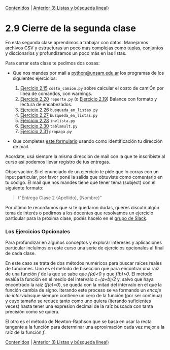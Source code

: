 [Contenidos](../Contenidos.md) \| [Anterior (8 Listas y búsqueda lineal)](08_IteradoresLista.md)

# 2.9 Cierre de la segunda clase

En esta segunda clase aprendimos a trabajar con datos. Manejamos archivos CSV y estructuras un poco más complejas como tuplas, conjuntos y diccionarios y profundizamos un poco más en las listas.

Para cerrar esta clase te pedimos dos cosas:
* Que nos mandes por mail a <python@unsam.edu.ar> los programas de los siguientes ejercicios:
    1. [Ejercicio 2.15](../02_Datos/04_Contenedores.md#ejercicio-215-balances) `costo_camion.py` sobre calcular el costo de camiÓn por linea de comandos, con warnings. 
    2. [Ejercicio 2.20](../02_Datos/05_Formato.md#ejercicio-220-un-desafío-de-formato) `reporte.py` (o [Ejercicio 2.19](../02_Datos/05_Formato.md#ejercicio-219-agregar-encabezados)) Balance con formato  y lectura de encabezados.
    3. [Ejercicio 2.26](../02_Datos/08_IteradoresLista.md#ejercicio-226-búsquedas-de-un-elemento) `busqueda_en_listas.py`
    4. [Ejercicio 2.27](../02_Datos/08_IteradoresLista.md#ejercicio-227-búsqueda-del-máximo) `busqueda_en_listas.py`
    5. [Ejercicio 2.28](../02_Datos/08_IteradoresLista.md#ejercicio-228-invertir-una-lista) `invlista.py`
    6. [Ejercicio 2.30](../02_Datos/08_IteradoresLista.md#ejercicio-230-tablas-de-multiplicar) `tablamult.py`
    7. [Ejercicio 2.31](../02_Datos/08_IteradoresLista.md#ejercicio-231-propagación) `propaga.py`

* Que completes [este formulario](link) usando como identificación tu dirección de mail.
 

Acordate, usá siempre la misma dirección de mail con la que te inscribiste al curso así podemos llevar registro de tus entregas.

Observación: Si el enunciado de un ejercicio te pide que lo corras con un input particular, por favor poné la salida que obtuviste como comentario en tu código. El mail que nos mandes tiene que tener tema (subject) con el siguiente formato: 
> f"Entrega Clase 2 {Apellido}, {Nombre}" 

Por último te recordamos que si te quedaron dudas, querés discutir algún tema de interés o pedirnos a los docentes que resolvamos un ejercicio particular para la próxima clase, podés hacelo en el [grupo de Slack](../Slack.md).

### Los Ejercicios Opcionales

Para profundizar en algunos conceptos y explorar intereses y aplicaciones particular incluímos en este curso una serie de ejercicios opcionales al final de cada clase.

En este caso se trata de dos métodos numéricos para buscar raíces reales de funciones. Uno es el método de bisección que para encontrar una raíz de una función *f* de la que se sabe que *f(a)<0* y que *f(b)>0*. El método evalúa la función en el medio del intervalo *c=(a+b)/2* y, salvo que haya encontrado la raíz (*f(c)=0*), se queda con la mitad del intervalo en el que la función cambia de signo. Iterando este proceso se va formando un *encaje de intervalos*que siempre contiene un cero de la función (por ser contínua) y cuyo tamaño se reduce tanto como uno quiera (iterando suficientes veces) hasta tener una expresion decimal de la raíz buscada con tanta precisión como se quiera.

El otro es el método de Newton-Raphson que se basa en usar la recta tangente a la función para determinar una aproximación cada vez mejor a la raíz de la función *f*.

[Contenidos](../Contenidos.md) \| [Anterior (8 Listas y búsqueda lineal)](08_IteradoresLista.md)

